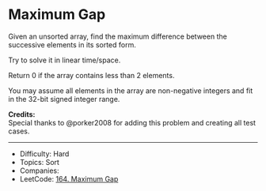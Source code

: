 # Maximum Gap

Given an unsorted array, find the maximum difference between the successive elements in its sorted form.

Try to solve it in linear time/space.

Return 0 if the array contains less than 2 elements.

You may assume all elements in the array are non-negative integers and fit in the 32-bit signed integer range.

**Credits:**  
Special thanks to @porker2008 for adding this problem and creating all test cases.

---

* Difficulty: Hard
* Topics: Sort
* Companies: 
* LeetCode: [164. Maximum Gap](https://leetcode.com/problems/maximum-gap/description/)
